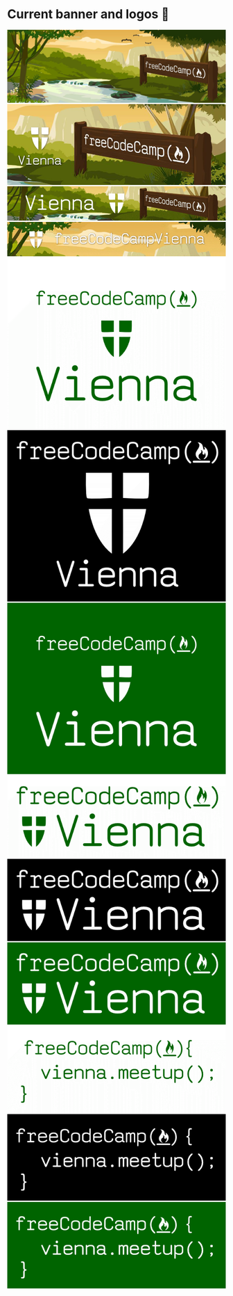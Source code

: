 
# Current banner and logos 🚩

<img src="./12187994_10153629364000211_8457385219102342237_o.jpg?raw=true" />
<img src="./banner_facebook.png?raw=true" />
<img src="./Banner_v1.png?raw=true" />
<img src="./Banner_v2.png?raw=true" />
<img src="./Logo1_white.png?raw=true" />
<img src="./Logo1_black.png?raw=true" />
<img src="./Logo1_green.png?raw=true" />
<img src="./Logo2_white.png?raw=true" />
<img src="./Logo2_black.png?raw=true" />
<img src="./Logo2_green.png?raw=true" />
<img src="./Logo3_white.png?raw=true" />
<img src="./Logo3_black.png?raw=true" />
<img src="./Logo3_green.png?raw=true" />
